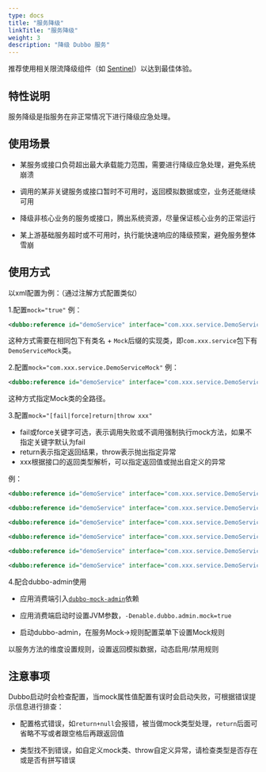 ```yaml
---
type: docs
title: "服务降级"
linkTitle: "服务降级"
weight: 3
description: "降级 Dubbo 服务"
---
```


推荐使用相关限流降级组件（如 [Sentinel](https://sentinelguard.io/zh-cn/docs/open-source-framework-integrations.html)）以达到最佳体验。

## 特性说明

服务降级是指服务在非正常情况下进行降级应急处理。

## 使用场景

* 某服务或接口负荷超出最大承载能力范围，需要进行降级应急处理，避免系统崩溃

* 调用的某非关键服务或接口暂时不可用时，返回模拟数据或空，业务还能继续可用

* 降级非核心业务的服务或接口，腾出系统资源，尽量保证核心业务的正常运行

* 某上游基础服务超时或不可用时，执行能快速响应的降级预案，避免服务整体雪崩

## 使用方式

以xml配置为例：（通过注解方式配置类似）

1.配置`mock="true"`
例：
```xml
<dubbo:reference id="demoService" interface="com.xxx.service.DemoService" mock="true" />
```
这种方式需要在相同包下有类名 + `Mock`后缀的实现类，即`com.xxx.service`包下有`DemoServiceMock`类。

2.配置`mock="com.xxx.service.DemoServiceMock"`
例：
```xml
<dubbo:reference id="demoService" interface="com.xxx.service.DemoService" mock="com.xxx.service.DemoServiceMock" />
```
这种方式指定Mock类的全路径。

3.配置`mock="[fail|force]return|throw xxx"`

* fail或force关键字可选，表示调用失败或不调用强制执行mock方法，如果不指定关键字默认为fail
* return表示指定返回结果，throw表示抛出指定异常
* xxx根据接口的返回类型解析，可以指定返回值或抛出自定义的异常

例：
```xml
<dubbo:reference id="demoService" interface="com.xxx.service.DemoService" mock="return" />
```

```xml
<dubbo:reference id="demoService" interface="com.xxx.service.DemoService" mock="return null" />
```

```xml
<dubbo:reference id="demoService" interface="com.xxx.service.DemoService" mock="fail:return aaa" />
```

```xml
<dubbo:reference id="demoService" interface="com.xxx.service.DemoService" mock="force:return true" />
```

```xml
<dubbo:reference id="demoService" interface="com.xxx.service.DemoService" mock="fail:throw" />
```

```xml
<dubbo:reference id="demoService" interface="com.xxx.service.DemoService" mock="force:throw java.lang.NullPointException" />
```

4.配合dubbo-admin使用

* 应用消费端引入<a href="https://github.com/apache/dubbo-spi-extensions/tree/master/dubbo-mock-extensions" target="_blank">`dubbo-mock-admin`</a>依赖

* 应用消费端启动时设置JVM参数，`-Denable.dubbo.admin.mock=true`

* 启动dubbo-admin，在服务Mock->规则配置菜单下设置Mock规则

以服务方法的维度设置规则，设置返回模拟数据，动态启用/禁用规则
 
## 注意事项

Dubbo启动时会检查配置，当mock属性值配置有误时会启动失败，可根据错误提示信息进行排查：

* 配置格式错误，如`return+null`会报错，被当做mock类型处理，`return`后面可省略不写或者跟空格后再跟返回值

* 类型找不到错误，如自定义mock类、throw自定义异常，请检查类型是否存在或是否有拼写错误
